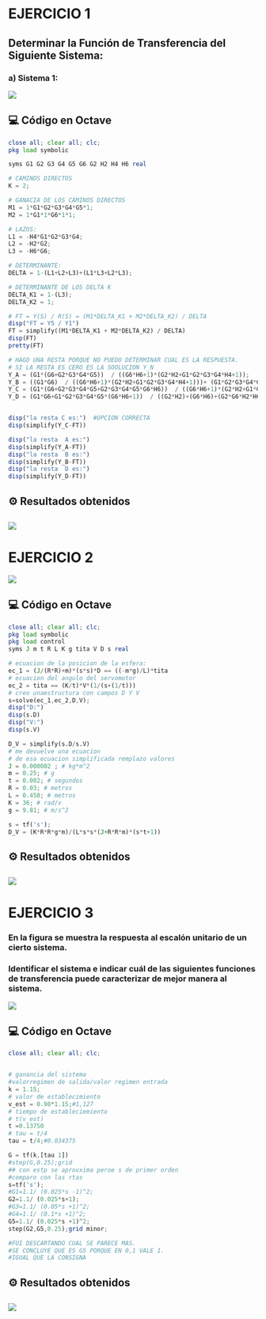 # EJERCICIO 1
## Determinar la Función de Transferencia del Siguiente Sistema:
### a) Sistema 1: 

![](../imagen/ej1parcial1.png)
## 💻 Código en Octave

```octave
close all; clear all; clc;
pkg load symbolic

syms G1 G2 G3 G4 G5 G6 G2 H2 H4 H6 real

# CAMINOS DIRECTOS
K = 2;

# GANACIA DE LOS CAMINOS DIRECTOS
M1 = 1*G1*G2*G3*G4*G5*1;
M2 = 1*G1*1*G6*1*1;

# LAZOS:
L1 = -H4*G1*G2*G3*G4;
L2 = -H2*G2;
L3 = -H6*G6;

# DETERMINANTE:
DELTA = 1-(L1+L2+L3)+(L1*L3+L2*L3);

# DETERMINANTE DE LOS DELTA K
DELTA_K1 = 1-(L3);
DELTA_K2 = 1;

# FT = Y(S) / R(S) = (M1*DELTA_K1 + M2*DELTA_K2) / DELTA
disp("FT = Y5 / Y1")
FT = simplify((M1*DELTA_K1 + M2*DELTA_K2) / DELTA)
disp(FT)
pretty(FT)

# HAGO UNA RESTA PORQUE NO PUEDO DETERMINAR CUAL ES LA RESPUESTA.
# SI LA RESTA ES CERO ES LA SOOLUCION Y_N
Y_A = (G1*(G6+G2*G3*G4*G5))  / ((G6*H6+1)*(G2*H2+G1*G2*G3*G4*H4+1));
Y_B = ((G1*G6)  / ((G6*H6+1)*(G2*H2+G1*G2*G3*G4*H4+1)))+ (G1*G2*G3*G4*G5*(G6*H6+1));
Y_C = (G1*(G6+G2*G3*G4*G5+G2*G3*G4*G5*G6*H6))  / ((G6*H6+1)*(G2*H2+G1*G2*G3*G4*H4+1));
Y_D = (G1*G6+G1*G2*G3*G4*G5*(G6*H6+1))  / ((G2*H2)+(G6*H6)+(G2*G6*H2*H6)+(G1*G2*G3*G4*H4)+(G1*G2*G3*G4*G6*H4*H6)+(G1*G2*G2*G3*G4*G6*H4*H6)+1);


disp("la resta C es:")  #OPCION CORRECTA
disp(simplify(Y_C-FT))

disp("la resta  A es:")
disp(simplify(Y_A-FT))
disp("la resta  B es:")
disp(simplify(Y_B-FT))
disp("la resta  D es:")
disp(simplify(Y_D-FT))
```
## ⚙️ Resultados obtenidos
![](../imagen/RTAP2A.png)
---
# EJERCICIO 2
![](../imagen/PREG2P1.png)
## 💻 Código en Octave

```octave
close all; clear all; clc;
pkg load symbolic
pkg load control
syms J m t R L K g tita V D s real

# ecuacion de la posicion de la esfera:
ec_1 = (J/(R*R)+m)*(s*s)*D == ((-m*g)/L)*tita
# ecuacion del angulo del servomotor
ec_2 = tita == (K/t)*V*(1/(s+(1/t)))
# creo unaestructura con campos D Y V
s=solve(ec_1,ec_2,D,V);
disp("D:")
disp(s.D)
disp("V:")
disp(s.V)

D_V = simplify(s.D/s.V)
# me devuelve una ecuacion
# de esa ecuacion simplificada remplazo valores 
J = 0.000002 ; # kg*m^2
m = 0.25; # g
t = 0.002; # segundos
R = 0.03; # metros
L = 0.450; # metros
K = 36; # rad/v
g = 9.81; # m/s^2

s = tf('s');
D_V = (K*R*R*g*m)/(L*s*s*(J+R*R*m)*(s*t+1))

```
## ⚙️ Resultados obtenidos
![](../imagen/soolp2ej2.png)
---
# EJERCICIO 3
### En la figura se muestra la respuesta al escalón unitario de un cierto sistema.
### Identificar el sistema e indicar cuál de las siguientes funciones de transferencia puede caracterizar de mejor manera al sistema.

![](../imagen/grafp2ej3.png)
## 💻 Código en Octave

```octave
close all; clear all; clc;


# ganancia del sistema 
#valorregimen de salida/valor regimen entrada
k = 1.15;
# valor de establecimiento
v_est = 0.98*1.15;#1,127
# tiempo de estableciemiento
# t(v_est)
t =0.13750
# tau = t/4
tau = t/4;#0.034375

G = tf(k,[tau 1])
#step(G,0.25);grid
## con estp se aprovxima peroe s de primer orden
#comparo con las rtas 
s=tf('s');
#G1=1.1/ (0.025*s -1)^2;
G2=1.1/ (0.025*s+1);
#G3=1.1/ (0.05*s +1)^2;
#G4=1.1/ (0.1*s +1)^2;
G5=1.1/ (0.025*s +1)^2;
step(G2,G5,0.25);grid minor;

#FUI DESCARTANDO CUAL SE PARECE MAS.
#SE CONCLUYE QUE ES G5 PORQUE EN 0,1 VALE 1. 
#IGUAL QUE LA CONSIGNA
```
## ⚙️ Resultados obtenidos
![](../imagen/GRAFICAEJ3COM.png)
---
